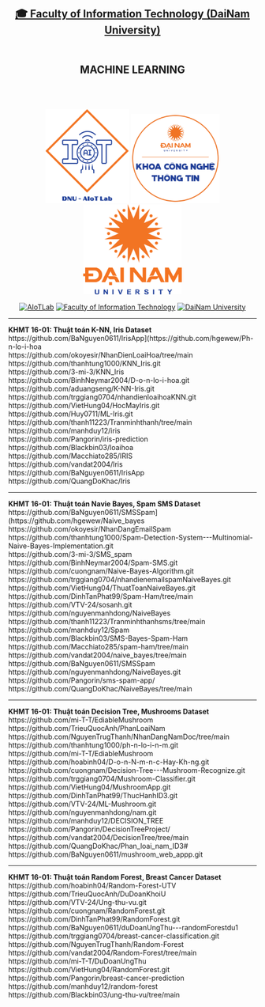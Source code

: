 <h2 align="center">
    <a href="https://dainam.edu.vn/vi/khoa-cong-nghe-thong-tin">
    🎓 Faculty of Information Technology (DaiNam University)
    </a>
</h2>
<h2 align="center">
    <br>
   MACHINE LEARNING
    <br>
    <br>
    <br>
</h2>
<div align="center">
    <p align="center">
        <img src="docs/aiotlab_logo.png" alt="AIoTLab Logo" width="170"/>
        <img src="docs/fitdnu_logo.png" alt="AIoTLab Logo" width="180"/>
        <img src="docs/dnu_logo.png" alt="DaiNam University Logo" width="200"/>
    </p>

[![AIoTLab](https://img.shields.io/badge/AIoTLab-green?style=for-the-badge)](https://www.facebook.com/DNUAIoTLab)
[![Faculty of Information Technology](https://img.shields.io/badge/Faculty%20of%20Information%20Technology-blue?style=for-the-badge)](https://dainam.edu.vn/vi/khoa-cong-nghe-thong-tin)
[![DaiNam University](https://img.shields.io/badge/DaiNam%20University-orange?style=for-the-badge)](https://dainam.edu.vn)

</div>
<hr>
<b>KHMT 16-01: Thuật toán K-NN, Iris Dataset</b>
<br>
https://github.com/BaNguyen0611/IrisApp](https://github.com/hgewew/Ph-n-lo-i-hoa
<br>
https://github.com/okoyesir/NhanDienLoaiHoa/tree/main
<br>
https://github.com/thanhtung1000/KNN_Iris.git
<br>
https://github.com/3-mi-3/KNN_Iris
<br>
https://github.com/BinhNeymar2004/D-o-n-lo-i-hoa.git
<br>
https://github.com/aduangseng/K-NN-Iris.git
<br>
https://github.com/trggiang0704/nhandienloaihoaKNN.git
<br>
https://github.com/VietHung04/HocMayIris.git
<br>
https://github.com/Huy0711/ML-Iris.git
<br>
https://github.com/thanh11223/Tranminhthanh/tree/main
<br>
https://github.com/manhduy12/iris
<br>
https://github.com/Pangorin/iris-prediction
<br>
https://github.com/Blackbin03/loaihoa
<br>
https://github.com/Macchiato285/IRIS
<br>
https://github.com/vandat2004/Iris
<br>
https://github.com/BaNguyen0611/IrisApp
<br>
https://github.com/QuangDoKhac/Iris
<hr>
<b>KHMT 16-01: Thuật toán Navie Bayes, Spam SMS Dataset</b>
<br>
https://github.com/BaNguyen0611/SMSSpam](https://github.com/hgewew/Naive_bayes
<br>
https://github.com/okoyesir/NhanDangEmailSpam
<br>
https://github.com/thanhtung1000/Spam-Detection-System---Multinomial-Naive-Bayes-Implementation.git
<br>
https://github.com/3-mi-3/SMS_spam
<br>
https://github.com/BinhNeymar2004/Spam-SMS.git
<br>
https://github.com/cuongnam/Naive-Bayes-Algorithm.git
<br>
https://github.com/trggiang0704/nhandienemailspamNaiveBayes.git
<br>
https://github.com/VietHung04/ThuatToanNaiveBayes.git
<br>
https://github.com/DinhTanPhat99/Spam-Ham/tree/main
<br>
https://github.com/VTV-24/sosanh.git
<br>
https://github.com/nguyenmanhdong/NaiveBayes
<br>
https://github.com/thanh11223/Tranminhthanhsms/tree/main
<br>
https://github.com/manhduy12/Spam
<br>
https://github.com/Blackbin03/SMS-Bayes-Spam-Ham
<br>
https://github.com/Macchiato285/spam-ham/tree/main
<br>
https://github.com/vandat2004/naive_bayes/tree/main
<br>
https://github.com/BaNguyen0611/SMSSpam
<br>
https://github.com/nguyenmanhdong/NaiveBayes.git
<br>
https://github.com/Pangorin/sms-spam-app/
<br>
https://github.com/QuangDoKhac/NaiveBayes/tree/main
<hr>
<b>KHMT 16-01: Thuật toán Decision Tree, Mushrooms Dataset</b>
<br>
https://github.com/mi-T-T/EdiableMushroom
<br>
https://github.com/TrieuQuocAnh/PhanLoaiNam
<br>
https://github.com/NguyenTrugThanh/NhanDangNamDoc/tree/main
<br>
https://github.com/thanhtung1000/ph-n-lo-i-n-m.git
<br>
https://github.com/mi-T-T/EdiableMushroom
<br>
https://github.com/hoabinh04/D-o-n-N-m-n-c-Hay-Kh-ng.git
<br>
https://github.com/cuongnam/Decision-Tree---Mushroom-Recognize.git
<br>
https://github.com/trggiang0704/Mushroom-Classifier.git
<br>
https://github.com/VietHung04/MushroomApp.git
<br>
https://github.com/DinhTanPhat99/ThucHanhID3.git
<br>
https://github.com/VTV-24/ML-Mushroom.git
<br>
https://github.com/nguyenmanhdong/nam.git
<br>
https://github.com/manhduy12/DECISION_TREE
<br>
https://github.com/Pangorin/DecisionTreeProject/
<br>
https://github.com/vandat2004/DecisionTree/tree/main
<br>
https://github.com/QuangDoKhac/Phan_loai_nam_ID3#
<br>
https://github.com/BaNguyen0611/mushroom_web_appp.git

<hr>
<b>KHMT 16-01: Thuật toán Random Forest, Breast Cancer Dataset</b>
<br>
https://github.com/hoabinh04/Random-Forest-UTV
<br>
https://github.com/TrieuQuocAnh/DuDoanKhoiU
<br>
https://github.com/VTV-24/Ung-thu-vu.git
<br>
https://github.com/cuongnam/RandomForest.git
<br>
https://github.com/DinhTanPhat99/RandomForest.git
<br>
https://github.com/BaNguyen0611/duDoanUngThu---randomForestdu1
<br>
https://github.com/trggiang0704/breast-cancer-classification.git
<br>
https://github.com/NguyenTrugThanh/Random-Forest
<br>
https://github.com/vandat2004/Random-Forest/tree/main
<br>
https://github.com/mi-T-T/DuDoanUngThu
<br>
https://github.com/VietHung04/RandomForest.git
<br>
https://github.com/Pangorin/breast-cancer-prediction
<br>
https://github.com/manhduy12/random-forest
<br>
https://github.com/Blackbin03/ung-thu-vu/tree/main
<br>


